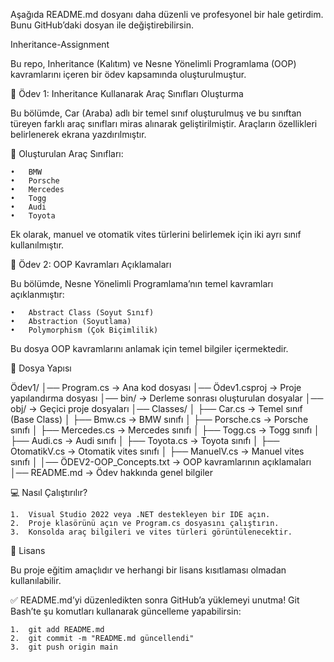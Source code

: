 Aşağıda README.md dosyanı daha düzenli ve profesyonel bir hale getirdim. Bunu GitHub’daki dosyan ile değiştirebilirsin.

Inheritance-Assignment

Bu repo, Inheritance (Kalıtım) ve Nesne Yönelimli Programlama (OOP) kavramlarını içeren bir ödev kapsamında oluşturulmuştur.

📌 Ödev 1: Inheritance Kullanarak Araç Sınıfları Oluşturma

Bu bölümde, Car (Araba) adlı bir temel sınıf oluşturulmuş ve bu sınıftan türeyen farklı araç sınıfları miras alınarak geliştirilmiştir. Araçların özellikleri belirlenerek ekrana yazdırılmıştır.

🚗 Oluşturulan Araç Sınıfları:

	•	BMW
	•	Porsche
	•	Mercedes
	•	Togg
	•	Audi
	•	Toyota

Ek olarak, manuel ve otomatik vites türlerini belirlemek için iki ayrı sınıf kullanılmıştır.

📌 Ödev 2: OOP Kavramları Açıklamaları

Bu bölümde, Nesne Yönelimli Programlama’nın temel kavramları açıklanmıştır:

	•	Abstract Class (Soyut Sınıf)
	•	Abstraction (Soyutlama)
	•	Polymorphism (Çok Biçimlilik)

Bu dosya OOP kavramlarını anlamak için temel bilgiler içermektedir.

📁 Dosya Yapısı

Ödev1/
│── Program.cs        → Ana kod dosyası
│── Ödev1.csproj      → Proje yapılandırma dosyası
│── bin/              → Derleme sonrası oluşturulan dosyalar
│── obj/              → Geçici proje dosyaları
│── Classes/
│   ├── Car.cs        → Temel sınıf (Base Class)
│   ├── Bmw.cs        → BMW sınıfı
│   ├── Porsche.cs    → Porsche sınıfı
│   ├── Mercedes.cs   → Mercedes sınıfı
│   ├── Togg.cs       → Togg sınıfı
│   ├── Audi.cs       → Audi sınıfı
│   ├── Toyota.cs     → Toyota sınıfı
│   ├── OtomatikV.cs  → Otomatik vites sınıfı
│   ├── ManuelV.cs    → Manuel vites sınıfı
│
│── ÖDEV2-OOP_Concepts.txt → OOP kavramlarının açıklamaları
│── README.md         → Ödev hakkında genel bilgiler

💻 Nasıl Çalıştırılır?

	1.	Visual Studio 2022 veya .NET destekleyen bir IDE açın.
	2.	Proje klasörünü açın ve Program.cs dosyasını çalıştırın.
	3.	Konsolda araç bilgileri ve vites türleri görüntülenecektir.

📜 Lisans

Bu proje eğitim amaçlıdır ve herhangi bir lisans kısıtlaması olmadan kullanılabilir.

✅ README.md’yi düzenledikten sonra GitHub’a yüklemeyi unutma!
Git Bash’te şu komutları kullanarak güncelleme yapabilirsin:

	1.	git add README.md
	2.	git commit -m "README.md güncellendi"
	3.	git push origin main
